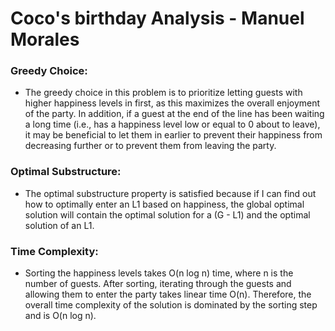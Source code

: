 # Coco's birthday Analysis - Manuel Morales

### Greedy Choice:
- The greedy choice in this problem is to prioritize letting guests with higher happiness levels in first, as this maximizes the overall enjoyment of the party. In addition, if a guest at the end of the line has been waiting a long time (i.e., has a happiness level low or equal to 0 about to leave), it may be beneficial to let them in earlier to prevent their happiness from decreasing further or to prevent them from leaving the party.

### Optimal Substructure:
- The optimal substructure property is satisfied because if I can find out how to optimally enter an L1 based on happiness, the global optimal solution will contain the optimal solution for a (G - L1) and the optimal solution of an L1.

### Time Complexity:
- Sorting the happiness levels takes O(n log n) time, where n is the number of guests. After sorting, iterating through the guests and allowing them to enter the party takes linear time O(n). Therefore, the overall time complexity of the solution is dominated by the sorting step and is O(n log n).
